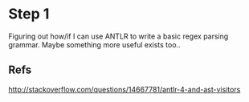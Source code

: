 # Step 1

Figuring out how/if I can use ANTLR to write a basic regex parsing grammar. Maybe something more useful exists too..

## Refs

http://stackoverflow.com/questions/14667781/antlr-4-and-ast-visitors